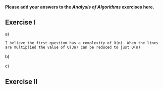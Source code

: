 #### Please add your answers to the ***Analysis of  Algorithms*** exercises here.

## Exercise I

a)
<!-- a = 0  complexity of O(1)
    while (a < n * n * n): complexity of O(3n)
      a = a + n * n     complexity of O(1)
      
      O(1) + (O(n) * O(1)) --> 

    I believe the first question has a complexity of O(n). When the lines are multiplied the value of O(3n) can be reduced to just O(n)

b)
<!-- sum = 0   complexity of O(1)
    for i in range(n): complexity of O(n)
      j = 1 Complexity 
      while j < n:
        j *= 2
        sum += 1 -->


c)

## Exercise II


